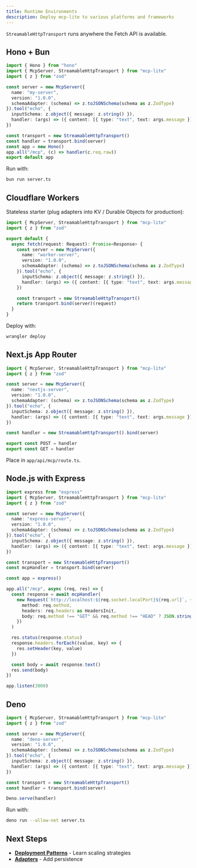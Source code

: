 ```yaml
---
title: Runtime Environments
description: Deploy mcp-lite to various platforms and frameworks
---
```


`StreamableHttpTransport` runs anywhere the Fetch API is available.

## Hono + Bun

```typescript
import { Hono } from "hono"
import { McpServer, StreamableHttpTransport } from "mcp-lite"
import { z } from "zod"

const server = new McpServer({
  name: "my-server",
  version: "1.0.0",
  schemaAdapter: (schema) => z.toJSONSchema(schema as z.ZodType)
}).tool("echo", {
  inputSchema: z.object({ message: z.string() }),
  handler: (args) => ({ content: [{ type: "text", text: args.message }] })
})

const transport = new StreamableHttpTransport()
const handler = transport.bind(server)
const app = new Hono()
app.all("/mcp", (c) => handler(c.req.raw))
export default app
```

Run with:
```bash
bun run server.ts
```

## Cloudflare Workers

Stateless starter (plug adapters into KV / Durable Objects for production):

```typescript
import { McpServer, StreamableHttpTransport } from "mcp-lite"
import { z } from "zod"

export default {
  async fetch(request: Request): Promise<Response> {
    const server = new McpServer({
      name: "worker-server",
      version: "1.0.0",
      schemaAdapter: (schema) => z.toJSONSchema(schema as z.ZodType)
    }).tool("echo", {
      inputSchema: z.object({ message: z.string() }),
      handler: (args) => ({ content: [{ type: "text", text: args.message }] })
    })

    const transport = new StreamableHttpTransport()
    return transport.bind(server)(request)
  }
}
```

Deploy with:
```bash
wrangler deploy
```

## Next.js App Router

```typescript
import { McpServer, StreamableHttpTransport } from "mcp-lite"
import { z } from "zod"

const server = new McpServer({
  name: "nextjs-server",
  version: "1.0.0",
  schemaAdapter: (schema) => z.toJSONSchema(schema as z.ZodType)
}).tool("echo", {
  inputSchema: z.object({ message: z.string() }),
  handler: (args) => ({ content: [{ type: "text", text: args.message }] })
})

const handler = new StreamableHttpTransport().bind(server)

export const POST = handler
export const GET = handler
```

Place in `app/api/mcp/route.ts`.

## Node.js with Express

```typescript
import express from "express"
import { McpServer, StreamableHttpTransport } from "mcp-lite"
import { z } from "zod"

const server = new McpServer({
  name: "express-server",
  version: "1.0.0",
  schemaAdapter: (schema) => z.toJSONSchema(schema as z.ZodType)
}).tool("echo", {
  inputSchema: z.object({ message: z.string() }),
  handler: (args) => ({ content: [{ type: "text", text: args.message }] })
})

const transport = new StreamableHttpTransport()
const mcpHandler = transport.bind(server)

const app = express()

app.all("/mcp", async (req, res) => {
  const response = await mcpHandler(
    new Request(`http://localhost:${req.socket.localPort}${req.url}`, {
      method: req.method,
      headers: req.headers as HeadersInit,
      body: req.method !== "GET" && req.method !== "HEAD" ? JSON.stringify(req.body) : undefined,
    })
  )

  res.status(response.status)
  response.headers.forEach((value, key) => {
    res.setHeader(key, value)
  })

  const body = await response.text()
  res.send(body)
})

app.listen(3000)
```

## Deno

```typescript
import { McpServer, StreamableHttpTransport } from "mcp-lite"
import { z } from "zod"

const server = new McpServer({
  name: "deno-server",
  version: "1.0.0",
  schemaAdapter: (schema) => z.toJSONSchema(schema as z.ZodType)
}).tool("echo", {
  inputSchema: z.object({ message: z.string() }),
  handler: (args) => ({ content: [{ type: "text", text: args.message }] })
})

const transport = new StreamableHttpTransport()
const handler = transport.bind(server)

Deno.serve(handler)
```

Run with:
```bash
deno run --allow-net server.ts
```

## Next Steps

- [**Deployment Patterns**](/mcp-lite/deployment/patterns) - Learn scaling strategies
- [**Adapters**](/mcp-lite/features/adapters) - Add persistence
